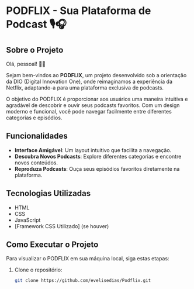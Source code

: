 # PODFLIX - Sua Plataforma de Podcast 🎙🎧

## Sobre o Projeto

Olá, pessoal! 🙋‍♀️

Sejam bem-vindos ao **PODFLIX**, um projeto desenvolvido sob a orientação da DIO (Digital Innovation One), onde reimaginamos a experiência da Netflix, adaptando-a para uma plataforma exclusiva de podcasts. 

O objetivo do PODFLIX é proporcionar aos usuários uma maneira intuitiva e agradável de descobrir e ouvir seus podcasts favoritos. Com um design moderno e funcional, você pode navegar facilmente entre diferentes categorias e episódios.

## Funcionalidades

- **Interface Amigável**: Um layout intuitivo que facilita a navegação.
- **Descubra Novos Podcasts**: Explore diferentes categorias e encontre novos conteúdos.
- **Reproduza Podcasts**: Ouça seus episódios favoritos diretamente na plataforma.

## Tecnologias Utilizadas

- HTML
- CSS
- JavaScript
- [Framework CSS Utilizado] (se houver)
  
## Como Executar o Projeto

Para visualizar o PODFLIX em sua máquina local, siga estas etapas:

1. Clone o repositório:
   ```bash
   git clone https://github.com/evelisedias/Podflix.git
